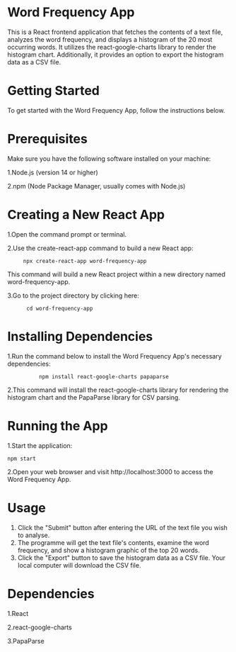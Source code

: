 # Word Frequency App
This is a React frontend application that fetches the contents of a text file, analyzes the word frequency, and displays a histogram of the 20 most occurring words. It utilizes the react-google-charts library to render the histogram chart. Additionally, it provides an option to export the histogram data as a CSV file.

# Getting Started
To get started with the Word Frequency App, follow the instructions below.

# Prerequisites
Make sure you have the following software installed on your machine:

1.Node.js (version 14 or higher)

2.npm (Node Package Manager, usually comes with Node.js)

# Creating a New React App

1.Open the command prompt or terminal.

2.Use the create-react-app command to build a new React app:

         npx create-react-app word-frequency-app
         
This command will build a new React project within a new directory named word-frequency-app.

3.Go to the project directory by clicking here:

          cd word-frequency-app
          
 #  Installing Dependencies
 1.Run the command below to install the Word Frequency App's necessary dependencies:
 
              npm install react-google-charts papaparse

2.This command will install the react-google-charts library for rendering the histogram chart      and the PapaParse library for CSV parsing.

# Running the App
1.Start the application:
    
    npm start
    
 2.Open your web browser and visit http://localhost:3000 to access the Word Frequency App.
   
 # Usage
1. Click the "Submit" button after entering the URL of the text file you wish to analyse.
2. The programme will get the text file's contents, examine the word frequency, and show a        histogram graphic of the top 20 words.
3. Click the "Export" button to save the histogram data as a CSV file. Your local computer will    download the CSV file.

# Dependencies
1.React

2.react-google-charts

3.PapaParse


